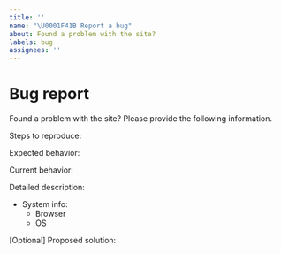 ```yaml
---
title: ''
name: "\U0001F41B Report a bug"
about: Found a problem with the site?
labels: bug
assignees: ''
---
```


<!--You must fill in the info within each section of the template, or a bot will close the issue automatically-->
# Bug report

Found a problem with the site? Please provide the following information. 

Steps to reproduce:

Expected behavior:

Current behavior:

Detailed description:

 - System info:
	 - Browser
	 - OS

[Optional] Proposed solution:
